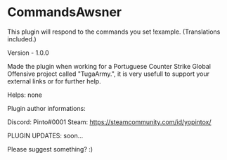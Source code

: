 # CommandsAwsner
This plugin will respond to the commands you set !example. (Translations included.)

Version - 1.0.0

Made the plugin when working for a Portuguese Counter Strike Global Offensive project called "TugaArmy.", it is very usefull to support your external links or for further help.

Helps: none

Plugin author informations:

Discord: Pinto#0001
Steam: https://steamcommunity.com/id/yopintox/

PLUGIN UPDATES:
soon...

Please suggest something? :)
